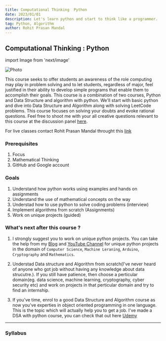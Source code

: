```yaml
---
title: Computational Thinking  Python
date: 2023/01/01
description: Let's learn python and start to think like a programmer.  
tag: Python, Algorithm
author: Rohit Prasan Mandal
---
```


## Computational Thinking : Python

import Image from 'next/image'

<Image
  src="/images/ad.png"
  alt="Photo"
  width={4592}
  height={2584}
  priority
  className="next-image"
/>

This course seeks to offer students an awareness of the role computing may play in problem solving and to let students, regardless of major, feel justified in their ability to develop simple programs that enable them to accomplish their goals. This course is a combination of two courses, Python and Data Structure and algorithm with python. We'll start with basic python and dive into Data Structure and Algorithm along with solving LeetCode problems. This course focuses on solving your doubts and evoke rational questions. Feel free to shoot me with your all creative questions relevant to this course at the discussion panel [here](https://github.com/xiaowuc2/Computational-Thinking-Python/discussions).

For live classes contact Rohit Prasan Mandal throught this <a href="https://mail.google.com/mail/u/0/?to=rohitmandal814566@gmail.com&su=Interested to work with you on <this> domain&body=Name : %0AGitHub id : %0APhone number :&fs=1&tf=cm" title="rohitmandal814566@gmail.com">link</a></pre></p>


### Prerequisites

1. Focus
2. Mathematical Thinking  
3. GitHub and Google account

### Goals

1. Understand how python works using examples and hands on assignments
2. Understand the use of mathematical concepts on the way
3. Understad how to use python to solve coding problems (interview)
4. Implement algorithms from scratch (Assignments)
5. Work on unique projects (guided)

### What's next after this course ? 

1. I strongly suggest you to work on unique python projects. You can take the help from my [Blog](https://xiaowuc2.vercel.app/posts) and [YouTube Channel](https://www.youtube.com/c/qxresearch/) for unique python projects in the domain of `Computer Science`, `Machine Leraning`, `Arduino`, `Cryptography` and `Mathematics`. 

2. Understad Data structure and Algorithm from scratch(I've never heard of anyone who got job without having any knowledge about data strucutre.). If you still have patience, then choose a perticular domain(eg. data science, machine learning, cryptography, cyber security etc) and work on projects in that perticular domain and try to find an internship.

3. If you've time, enrol to a good Data Structure and Algorithm course as now you've experties in object oriented programming in one language. This is the topic which will actually help you to get a job. I've made a DSA with python course, you can check that out here [Udemy]()

---

### Syllabus 

